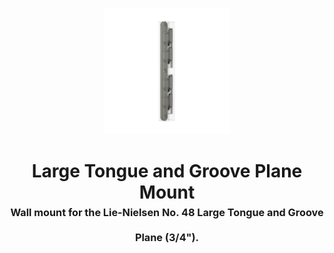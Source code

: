 <!-- 2025-07-07 -->

<p align="center">
  <img src="../../plans/groove-plane-mount/images/wireframe.png" width="40%"/>
</p>
<h1 align="center">
  Large Tongue and Groove Plane Mount
  <br>
  <sup><sub><sup>Wall mount for the Lie-Nielsen No. 48 Large Tongue and Groove Plane (3&#x2F;4&quot;).<sup></sub>
</h1>
